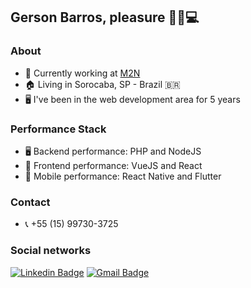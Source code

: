 ## Gerson Barros, pleasure 🖖🏻💻

### About
- 🔭 Currently working at <a target="_blank" href="http://www.m2n.com.br">M2N</a>
- 🏠 Living in Sorocaba, SP - Brazil 🇧🇷
- 🖥 I've been in the web development area for 5 years

### Performance Stack
- 🖥 Backend performance: PHP and NodeJS
- 🎯 Frontend performance: VueJS and React
- 📱 Mobile performance: React Native and Flutter

### Contact
- 📞 +55 (15) 99730-3725

### Social networks
[![Linkedin Badge](https://img.shields.io/badge/-LinkedIn-blue?style=for-the-badge&logo=Linkedin&logoColor=white&link=https:https://www.linkedin.com/in/matheus-carvalho-83a68016a/)](https://www.linkedin.com/in/gerson-barros-446212158/)
[![Gmail Badge](https://img.shields.io/badge/-Gmail-c14438?style=for-the-badge&logo=Gmail&logoColor=white&link=mailto:gersonalifer@gmail.com)](mailto:gersonalifer@gmail.com)
